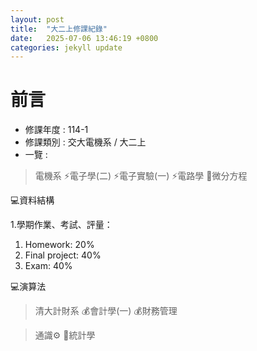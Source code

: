 ```yaml
---
layout: post
title:  "大二上修課紀錄"
date:   2025-07-06 13:46:19 +0800
categories: jekyll update
---
```

# **前言**
- 修課年度 : 114-1
- 修課類別 : 交大電機系 / 大二上
- 一覽 :

> 電機系
⚡電子學(二)
⚡電子實驗(一)
⚡電路學
🧮微分方程

💻資料結構

1.學期作業、考試、評量：
1. Homework: 20%
2. Final project: 40%
3. Exam: 40%

💻演算法

> 清大計財系
💰會計學(一)
💰財務管理

> 通識⚙️
🧮統計學